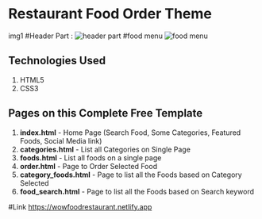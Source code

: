 # Restaurant Food Order Theme 
img1 
#Header Part :
![header part](https://github.com/nitishsghh/wowFood/assets/120895433/547aa985-8d38-434f-b008-c49af28dfe7d)
#food menu
![food menu](https://github.com/nitishsghh/wowFood/assets/120895433/6b7971d4-15d1-446c-9d1d-7fd1c6923761)

## Technologies Used
1. HTML5
2. CSS3

 
 ## Pages on this Complete Free Template 
1. **index.html** - Home Page (Search Food, Some Categories, Featured Foods, Social Media link) 
2. **categories.html** - List all Categories on Single Page  
3. **foods.html** - List all foods on a single page 
4. **order.html** - Page to Order Selected Food 
5. **category_foods.html** - Page to list all the Foods based on Category Selected
6. **food_search.html** - Page to list all the Foods based on Search keyword 



#Link
https://wowfoodrestaurant.netlify.app
